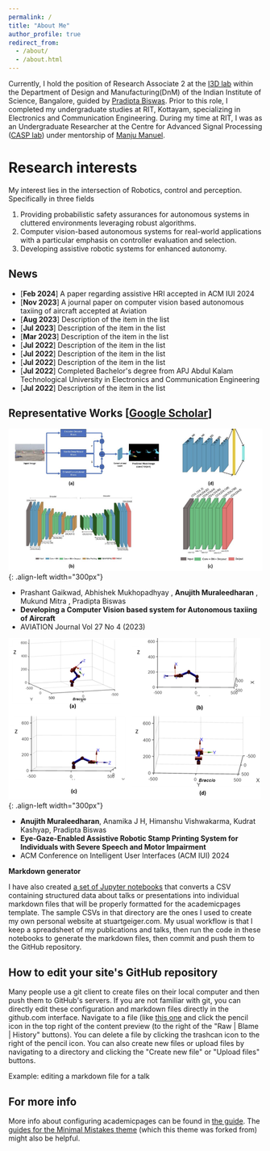 ```yaml
---
permalink: /
title: "About Me"
author_profile: true
redirect_from: 
  - /about/
  - /about.html
---
```

Currently, I hold the position of Research Associate 2 at the [I3D lab](https://cambum.net/I3D.htm) within the Department of Design and Manufacturing(DnM) of the Indian Institute of Science, Bangalore, guided by [Pradipta Biswas](https://cambum.net/PB/). Prior to this role, I completed my undergraduate studies at RIT, Kottayam, specializing in Electronics and Communication Engineering. During my time at RIT, I was as an Undergraduate Researcher at the Centre for Advanced Signal Processing ([CASP lab](http://www.rit.ac.in/ece/CASP/)) under mentorship of [Manju Manuel](http://www.rit.ac.in/fprofiledisplay.php?penno=603400&dep=ECE).

Research interests
======
My interest lies in the intersection of Robotics, control and perception. Specifically in three fields
1) Providing probabilistic safety assurances for autonomous systems in cluttered environments leveraging robust algorithms.
2) Computer vision-based autonomous systems for real-world applications with a particular emphasis on controller evaluation and selection.
3) Developing assistive robotic systems for enhanced autonomy.

## News

*  [**Feb 2024**]&nbsp;A paper regarding assistive HRI accepted in ACM IUI 2024
*  [**Nov 2023**]&nbsp;A journal paper on computer vision based autonomous taxiing of aircraft accepted at Aviation                          
*  [**Aug 2023**]&nbsp;Description of the item in the list                          
*  [**Jul 2023**]&nbsp;Description of the item in the list
*  [**Mar 2023**]&nbsp;Description of the item in the list 
*  [**Jul 2022**]&nbsp;Description of the item in the list
*  [**Jul 2022**]&nbsp;Description of the item in the list
*  [**Jul 2022**]&nbsp;Description of the item in the list
*  [**Jul 2022**]&nbsp;Completed Bachelor's degree from APJ Abdul Kalam Technological University in Electronics and Communication Engineering 
*  [**Jul 2022**]&nbsp;Description of the item in the list                           

Representative Works [[Google Scholar](https://scholar.google.com/citations?user=4-55tyYAAAAJ&hl=en)]
------

![Image Description](/images/Autotaxii.png){: .align-left width="300px"}
* Prashant Gaikwad, Abhishek Mukhopadhyay , **Anujith Muraleedharan** , Mukund Mitra , Pradipta Biswas
* **Developing a Computer Vision based system for Autonomous taxiing of Aircraft**
* AVIATION Journal Vol 27 No 4 (2023)


![Image Description](/images/Mat.png){: .align-left width="300px"}
* **Anujith Muraleedharan**, Anamika J H, Himanshu Vishwakarma, Kudrat Kashyap, Pradipta Biswas
* **Eye-Gaze-Enabled Assistive Robotic Stamp Printing System for Individuals with Severe Speech and Motor Impairment**
* ACM Conference on Intelligent User Interfaces (ACM IUI) 2024

**Markdown generator**

I have also created [a set of Jupyter notebooks](https://github.com/academicpages/academicpages.github.io/tree/master/markdown_generator
) that converts a CSV containing structured data about talks or presentations into individual markdown files that will be properly formatted for the academicpages template. The sample CSVs in that directory are the ones I used to create my own personal website at stuartgeiger.com. My usual workflow is that I keep a spreadsheet of my publications and talks, then run the code in these notebooks to generate the markdown files, then commit and push them to the GitHub repository.

How to edit your site's GitHub repository
------
Many people use a git client to create files on their local computer and then push them to GitHub's servers. If you are not familiar with git, you can directly edit these configuration and markdown files directly in the github.com interface. Navigate to a file (like [this one](https://github.com/academicpages/academicpages.github.io/blob/master/_talks/2012-03-01-talk-1.md) and click the pencil icon in the top right of the content preview (to the right of the "Raw | Blame | History" buttons). You can delete a file by clicking the trashcan icon to the right of the pencil icon. You can also create new files or upload files by navigating to a directory and clicking the "Create new file" or "Upload files" buttons. 

Example: editing a markdown file for a talk

For more info
------
More info about configuring academicpages can be found in [the guide](https://academicpages.github.io/markdown/). The [guides for the Minimal Mistakes theme](https://mmistakes.github.io/minimal-mistakes/docs/configuration/) (which this theme was forked from) might also be helpful.
